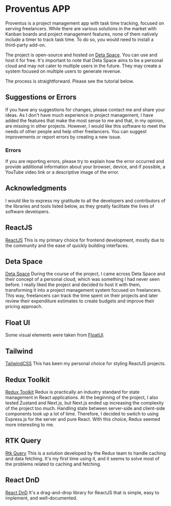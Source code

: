 # Proventus APP

Proventus is a project management app with task time tracking, focused on serving freelancers. While there are various solutions in the market with Kanban boards and project management features, none of them natively include a timer to track task time. To do so, you would need to install a third-party add-on.

The project is open-source and hosted on [Deta Space](https://deta.space/docs/en). You can use and host it for free. It's important to note that Deta Space aims to be a personal cloud and may not cater to multiple users in the future. They may create a system focused on multiple users to generate revenue.

The process is straightforward. Please see the tutorial below.

## Suggestions or Errors

If you have any suggestions for changes, please contact me and share your ideas. As I don't have much experience in project management, I have added the features that make the most sense to me and that, in my opinion, are missing in other projects. However, I would like this software to meet the needs of other people and help other freelancers. You can suggest improvements or report errors by creating a new issue.

### Errors

If you are reporting errors, please try to explain how the error occurred and provide additional information about your browser, device, and if possible, a YouTube video link or a descriptive image of the error.

## Acknowledgments

I would like to express my gratitude to all the developers and contributors of the libraries and tools listed below, as they greatly facilitate the lives of software developers.

## ReactJS

[ReactJS](https://react.dev/) This is my primary choice for frontend development, mostly due to the community and the ease of quickly building interfaces.

## Deta Space

[Deta Space](https://deta.space/docs/en) During the course of the project, I came across Deta Space and their concept of a personal cloud, which was something I had never seen before. I really liked the project and decided to host it with them, transforming it into a project management system focused on freelancers. This way, freelancers can track the time spent on their projects and later review their expenditure estimates to create budgets and improve their pricing approach.

## Float UI

Some visual elements were taken from [FloatUI](https://www.floatui.com/).

## Tailwind

[TailwindCSS](https://tailwindcss.com/) This has been my personal choice for styling ReactJS projects.

## Redux Toolkit

[Redux Toolkit](https://redux-toolkit.js.org/) Redux is practically an industry standard for state management in React applications. At the beginning of the project, I also tested Zustand and Next.js, but Next.js ended up increasing the complexity of the project too much. Handling state between server-side and client-side components took up a lot of time. Therefore, I decided to switch to using Express.js for the server and pure React. With this choice, Redux seemed more interesting to me.

## RTK Query

[Rtk Query](https://redux-toolkit.js.org/rtk-query/overview) This is a solution developed by the Redux team to handle caching and data fetching. It's my first time using it, and it seems to solve most of the problems related to caching and fetching.

## React DnD

[React DnD](https://react-dnd.github.io/react-dnd/docs/overview) It's a drag-and-drop library for ReactJS that is simple, easy to implement, and well-documented.
